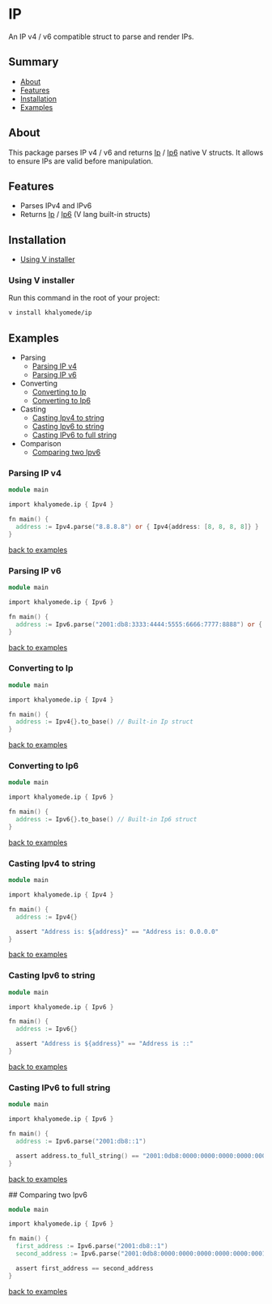 # IP

An IP v4 / v6 compatible struct to parse and render IPs.

## Summary

- [About](#about)
- [Features](#features)
- [Installation](#installation)
- [Examples](#examples)

## About

This package parses IP v4 / v6 and returns [Ip](https://modules.vlang.io/net.html#Ip) / [Ip6](https://modules.vlang.io/net.html#Ip6) native V structs. It allows to ensure IPs are valid before manipulation.

## Features

- Parses IPv4 and IPv6
- Returns [Ip](https://modules.vlang.io/net.html#Ip) / [Ip6](https://modules.vlang.io/net.html#Ip6) (V lang built-in structs)

## Installation

- [Using V installer](#using-v-installer)

### Using V installer

Run this command in the root of your project:

```bash
v install khalyomede/ip
```

## Examples

- Parsing
  - [Parsing IP v4](#parsing-ip-v4)
  - [Parsing IP v6](#parsing-ip-v6)
- Converting
  - [Converting to Ip](#converting-to-ip)
  - [Converting to Ip6](#converting-to-ip6)
- Casting
  - [Casting Ipv4 to string](#casting-ipv4-to-string)
  - [Casting Ipv6 to string](#casting-ipv6-to-string)
  - [Casting IPv6 to full string](#casting-ipv6-to-full-string)
- Comparison
  - [Comparing two Ipv6](#comparing-two-ipv6)

### Parsing IP v4

```v
module main

import khalyomede.ip { Ipv4 }

fn main() {
  address := Ipv4.parse("8.8.8.8") or { Ipv4{address: [8, 8, 8, 8]} }
}
```

[back to examples](#examples)

### Parsing IP v6

```v
module main

import khalyomede.ip { Ipv6 }

fn main() {
  address := Ipv6.parse("2001:db8:3333:4444:5555:6666:7777:8888") or { Ipv6{} }
}
```

[back to examples](#examples)

### Converting to Ip

```v
module main

import khalyomede.ip { Ipv4 }

fn main() {
  address := Ipv4{}.to_base() // Built-in Ip struct
}
```

[back to examples](#examples)

### Converting to Ip6

```v
module main

import khalyomede.ip { Ipv6 }

fn main() {
  address := Ipv6{}.to_base() // Built-in Ip6 struct
}
```

[back to examples](#examples)

### Casting Ipv4 to string

```v
module main

import khalyomede.ip { Ipv4 }

fn main() {
  address := Ipv4{}

  assert "Address is: ${address}" == "Address is: 0.0.0.0"
}
```

[back to examples](#examples)

### Casting Ipv6 to string

```v
module main

import khalyomede.ip { Ipv6 }

fn main() {
  address := Ipv6{}

  assert "Address is ${address}" == "Address is ::"
}
```

[back to examples](#examples)

### Casting IPv6 to full string

```v
module main

import khalyomede.ip { Ipv6 }

fn main() {
  address := Ipv6.parse("2001:db8::1")

  assert address.to_full_string() == "2001:0db8:0000:0000:0000:0000:0000:0001"
}
```

[back to examples](#examples)

## Comparing two Ipv6

```v
module main

import khalyomede.ip { Ipv6 }

fn main() {
  first_address := Ipv6.parse("2001:db8::1")
  second_address := Ipv6.parse("2001:0db8:0000:0000:0000:0000:0000:0001")

  assert first_address == second_address
}
```

[back to examples](#examples)
